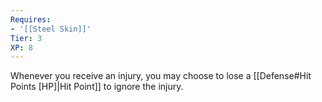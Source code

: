 ```yaml
---
Requires:
- '[[Steel Skin]]'
Tier: 3
XP: 8
---
```


Whenever you receive an injury, you may choose to lose a [[Defense#Hit Points [HP]|Hit Point]] to ignore the injury.